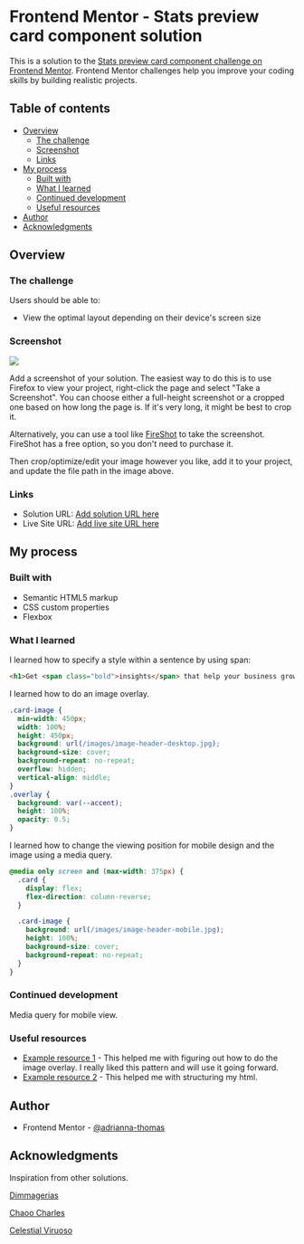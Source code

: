 # Frontend Mentor - Stats preview card component solution

This is a solution to the [Stats preview card component challenge on Frontend Mentor](https://www.frontendmentor.io/challenges/stats-preview-card-component-8JqbgoU62). Frontend Mentor challenges help you improve your coding skills by building realistic projects.

## Table of contents

- [Overview](#overview)
  - [The challenge](#the-challenge)
  - [Screenshot](#screenshot)
  - [Links](#links)
- [My process](#my-process)
  - [Built with](#built-with)
  - [What I learned](#what-i-learned)
  - [Continued development](#continued-development)
  - [Useful resources](#useful-resources)
- [Author](#author)
- [Acknowledgments](#acknowledgments)

## Overview

### The challenge

Users should be able to:

- View the optimal layout depending on their device's screen size

### Screenshot

![](./screenshot.jpg)

Add a screenshot of your solution. The easiest way to do this is to use Firefox to view your project, right-click the page and select "Take a Screenshot". You can choose either a full-height screenshot or a cropped one based on how long the page is. If it's very long, it might be best to crop it.

Alternatively, you can use a tool like [FireShot](https://getfireshot.com/) to take the screenshot. FireShot has a free option, so you don't need to purchase it.

Then crop/optimize/edit your image however you like, add it to your project, and update the file path in the image above.

### Links

- Solution URL: [Add solution URL here](https://your-solution-url.com)
- Live Site URL: [Add live site URL here](https://your-live-site-url.com)

## My process

### Built with

- Semantic HTML5 markup
- CSS custom properties
- Flexbox

### What I learned

I learned how to specify a style within a sentence by using span:

```html
<h1>Get <span class="bold">insights</span> that help your business grow.</h1>
```

I learned how to do an image overlay.

```css
.card-image {
  min-width: 450px;
  width: 100%;
  height: 450px;
  background: url(/images/image-header-desktop.jpg);
  background-size: cover;
  background-repeat: no-repeat;
  overflow: hidden;
  vertical-align: middle;
}
.overlay {
  background: var(--accent);
  height: 100%;
  opacity: 0.5;
}
```

I learned how to change the viewing position for mobile design and the image using a media query.

```css
@media only screen and (max-width: 375px) {
  .card {
    display: flex;
    flex-direction: column-reverse;
  }

  .card-image {
    background: url(/images/image-header-mobile.jpg);
    height: 100%;
    background-size: cover;
    background-repeat: no-repeat;
  }
}
```

### Continued development

Media query for mobile view.

### Useful resources

- [Example resource 1](https://github.com/santu369/frontendmentor-stats-preview-card-component/blob/main/style.css) - This helped me with figuring out how to do the image overlay. I really liked this pattern and will use it going forward.
- [Example resource 2](https://www.codeply.com/p/diAM4m0JwD) - This helped me with structuring my html.

## Author

- Frontend Mentor - [@adrianna-thomas](https://www.frontendmentor.io/profile/adrianna-thomas)

## Acknowledgments

Inspiration from other solutions.

[Dimmagerias](https://www.codeply.com/p/diAM4m0JwD)

[Chaoo Charles](https://www.youtube.com/watch?v=idvnWaZwfJQ&ab_channel=ChaooCharles)

[Celestial Viruoso](https://github.com/CelestialVirtuoso/Stats-preview-card-component-)
